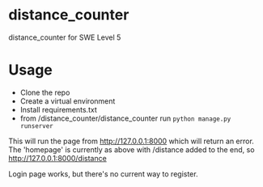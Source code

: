 # distance_counter
distance_counter for SWE Level 5

# Usage
- Clone the repo
- Create a virtual environment
- Install requirements.txt
- from /distance_counter/distance_counter run `python manage.py runserver`

This will run the page from http://127.0.0.1:8000 which will return an error.
The 'homepage' is currently as above with /distance added to the end, so http://127.0.0.1:8000/distance

Login page works, but there's no current way to register.